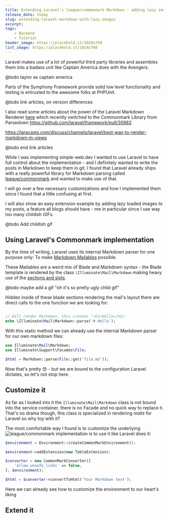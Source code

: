 ```yaml
---
title: Extending Laravel's league/commonmark Markdown - adding lazy images
release_date: Today
slug: extending-laravel-markdown-with-lazy-images
excerpt:
tags: 
    - Backend
    - Tutorial
header_image: https://placehold.it/1024x768 
list_image: https://placehold.it/1024x768 
---
```


Laravel makes use of a lot of powerful third party libraries and assembles them into a badass unit like Captain America does with the Avengers. 

@todo taylor as captain america

Parts of the Symphony Framework provide solid low level functionality and testing is entrusted to the awesome folks at PHPUnit.

@todo link articles, on version differences

I also read some articles about the power of the Laravel Markdown Renderer [here](https://medium.com/@DarkGhostHunter/laravel-there-is-a-markdown-parser-and-you-dont-know-it-5f523e22121e)  which recently switched to the Commonmark Library from Parsedown https://github.com/laravel/framework/pull/30982

https://laracasts.com/discuss/channels/laravel/best-way-to-render-markdown-in-views

@todo end link articles

While I was implementing simple-web.dev I wanted to use Laravel to have full control about the implementation - and I definitely wanted to write the posts in Markdown to keep them in git. I found that Laravel already ships with a really powerful library for Markdown parsing called [league/commonmark](https://github.com/thephpleague/commonmark) and wanted to make use of that.

I will go over a few necessary customizations and how I implemented them since I found that a little confusing at first.

I will also show an easy extension example by adding lazy loaded images to my posts, a feature all blogs should have - me in particular since I use way too many childish GIFs.

@todo Add childish gif

## Using Laravel's Commonmark implementation

By the time of writing, Laravel uses its internal Markdown parser for one purpose only: To make [Markdown Mailables](/@todo) possible. 

These Mailables are a weird mix of Blade and Markdown syntax - the Blade template is rendered by the class `\Illuminate\Mail\Markdown` making heavy use of the [sections and slots](@todo). 

@todo maybe add a gif "oh it's so pretty ugly child gif"

Hidden inside of these blade sections rendering the mail's layout there are direct calls to the one function we are looking for:

```php

// Will render Markdown, this creates "<h1>Hello</h1>
echo \Illuminate\Mail\Markdown::parse('# Hello');

```

With this static method we can already use the internal Markdown parser for our own markdown files:

```php
use Illuminate\Mail\Markdown;
use Illuminate\Support\Facades\File;

$html = Markdown::parse(File::get('file.md'));
```

Now that's pretty 😍 - but we are bound to the configuration Laravel dictates, so let's not stop here.
 
## Customize it

As far as I looked into it the `Illuminate\Mail\Markdown` class is not bound into the service container, there is no Facade and no quick way to replace it. That's no drama though, this class is specialized in rendering *mails* for Laravel so why toy with it?

The most comfortable way I found is to customize the underlying ![league/commonmark](https://github.com/thephpleague/commonmark) implementation is to use it like Laravel does it:

```php
$environment = Environment::createCommonMarkEnvironment();

$environment->addExtension(new TableExtension);

$converter = new CommonMarkConverter([
    'allow_unsafe_links' => false,
], $environment);

$html = $converter->convertToHtml('Your Markdown text');
```

Here we can already see how to customize the environment to our heart's liking 

## Extend it
